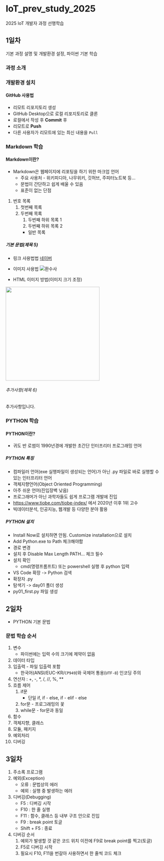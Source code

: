 # IoT_prev_study_2025
2025 IoT 개발자 과정 선행학습

## 1일차
기본 과정 설명 및 개발환경 설정, 파이썬 기본 학습

### 과정 소개

### 개발환경 설치

#### GitHub 사용법
- 리모트 리포지토리 생성
- GitHub Desktop으로 로컬 리포지토리로 클론
- 로컬에서 작성 후 **Commit** 후
- 리모트로 **Push**
- 다른 사용자가 리모트에 있는 최신 내용을 `Pull`

### Markdown 학습

#### Markdown이란?
- Markdown은 웹페이지에 리포팅을 하기 위한 마크업 언어
    - 주요 사용처 - 위키피디아, 나무위키, 깃허브, 주피터노트북 등...
    - 문법이 간단하고 쉽게 배울 수 있음
    - 표준이 없는 단점

1. 번호 목록
    1. 첫번째 목록
    2. 두번째 목록
        1. 두번째 하위 목록 1
        2. 두번째 하위 목록 2
        - 일반 목록


##### 기본 문법(제목 5)
- 링크 사용법법
[네이버](https://www.naver.com)

- 이미지 사용법
![환수사](https://ssl.pstatic.net/melona/libs/1522/1522020/aa5b48b7e7f7e1e6d44c_20250109174152630.jpg)

- HTML 이미지 방법(이미지 크기 조정)
<img src="https://ssl.pstatic.net/melona/libs/1522/1522020/aa5b48b7e7f7e1e6d44c_20250109174152630.jpg" width = "300">

###### 추가사항(제목 6)
추가사항입니다.

### PYTHON 학습

#### PYTHON이란?
- 귀도 반 로썸이 1990년경에 개발한 초간단 인터프리터 프로그래밍 언어

##### PYTHON 특징
- 컴파일러 언어(exe 실행파일이 생성되는 언어)가 아닌 .py 파일로 바로 실행할 수 있는 인터프리터 언어
- 객체지향언어(Object Oriented Programming)
- 아주 쉬운 언어(진입장벽 낮음)
- 프로그래머가 아닌 과학자들도 쉽게 프로그램 개발에 진입
- https://www.tiobe.com/tiobe-index/ 에서 2020년 이후 1위 고수
- 빅데이터분석, 인공지능, 웹개발 등 다양한 분야 활용

##### PYTHON 설치
- Install Now로 설치하면 안됨. Customize installation으로 설치
- Add Python.exe to Path 체크해야함
- 경로 변경
- 설치 후 Disable Max Length PATH... 체크 필수
- 설치 확인
    - cmd(명령프롬프트) 또는 powershell 실행 후 python 입력
- VS Code 확장 -> Python 검색
- 확장자 .py 
- 탐색기 -> day01 폴더 생성
- py01_first.py 파일 생성

## 2일차
- PYTHON 기본 문법

### 문법 학습 순서
1. 변수
    - 파이썬에는 입력 수의 크기에 제약이 없음
2. 데이터 타입 
3. 입출력 - 파일 입출력 포함
    - 한국어(ANSI/EUC-KR/`CP949`)와 국제어 통용(`UTF-8`) 인코딩 주의
4. 연산자 : +, -, *, /, //, %, **
5. 흐름 제어
    1. if문
        - 단일 if, if - else, if - elif - else
    2. for문 - 프로그래밍의 꽃
    3. while문 - for문과 동일
6. 함수
7. 객체지향, 클래스
8. 모듈, 패키지
9. 예외처리
10. 디버깅

## 3일차
1. 주소록 프로그램
2. 예외(Exception)
    - 오류 : 문법상의 에러
    - 예외 : 실행 중 발생하는 에러
3. 디버깅(Debugging)
    - F5 : 디버깅 시작
    - F10 : 한 줄 실행
    - F11 : 함수, 클래스 등 내부 구조 안으로 진입
    - F9 : break point 토글
    - Shift + F5 : 종료
4. 디버깅 순서
    1. 예외가 발생할 것 같은 코드 위치 이전에 F9로 break point를 찍고(토글)
    2. F5로 디버깅 시작
    3. 필요시 F10, F11을 번갈아 사용하면서 한 줄씩 코드 체크